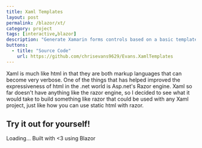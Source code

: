```yaml
---
title: Xaml Templates
layout: post
permalink: /blazor/xt/
category: project
tags: [interactive,blazor]
description: "Generate Xamarin forms controls based on a basic template system at build time in Visual Studio."
buttons:
  - title: "Source Code"
    url: https://github.com/chrisevans9629/Evans.XamlTemplates
---
```


Xaml is much like html in that they are both markup languages that can become very verbose.  One of the things that has helped improved the expressiveness of html in the .net world is Asp.net's Razor engine.  Xaml so far doesn't have anything like the razor engine, so I decided to see what it would take to build something like razor that could be used with any Xaml project, just like how you can use static html with razor.

## Try it out for yourself!

<script src="js/index.js" integrity=""></script>

<app>Loading...</app>
Built with <3 using Blazor
<script src="_framework/blazor.webassembly.js" integrity=""></script>
<script defer src="integrity.js" integrity="">
